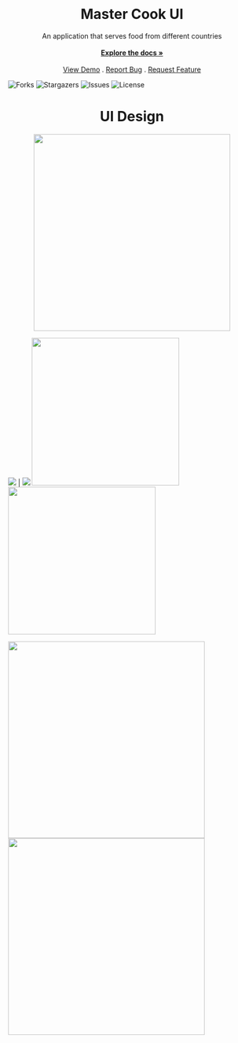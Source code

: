 <br/>

  <a href="https://github.com/hasanyatar/MasterCook-design"></a>

  <h1 align="center">Master Cook UI</h1>

  <p align="center">
    An application that serves food from different countries
    <br/>
    <br/>
    <a href="https://github.com/hasanyatar/MasterCook-design/tree/main/master_cook"><strong>Explore the docs »</strong></a>
    <br/>
    <br/>
    <a href="https://github.com/hasanyatar/MasterCook-design">View Demo</a>
    .
    <a href="https://github.com/hasanyatar/MasterCook-design/issues">Report Bug</a>
    .
    <a href="https://github.com/hasanyatar/MasterCook-design/issues">Request Feature</a>
  </p>
</p>



![Forks](https://img.shields.io/github/forks/hasanyatar/MasterCook-design?style=social) ![Stargazers](https://img.shields.io/github/stars/hasanyatar/MasterCook-design?style=social) ![Issues](https://img.shields.io/github/issues/hasanyatar/MasterCook-design) ![License](https://img.shields.io/github/license/hasanyatar/MasterCook-design) 

<h1 align="center">UI Design</h1>

<p align="center">

<img src="https://github.com/hasanyatar/MasterCook-design/blob/main/mastercook.gif" width="400">
</p>

![](https://github.com/hasanyatar/MasterCook-design/blob/main/login.png)  |  ![](https://github.com/hasanyatar/MasterCook-design/blob/main/page1.png)
<img src="https://github.com/hasanyatar/MasterCook-design/blob/main/login.png" width="300" alt=""><img src="https://github.com/hasanyatar/MasterCook-design/blob/main/page1.png" width="300" alt="">

<img src="https://github.com/hasanyatar/MasterCook-design/blob/main/page2.png" width="400">
<img src="https://github.com/hasanyatar/MasterCook-design/blob/main/page3.png" width="400">

